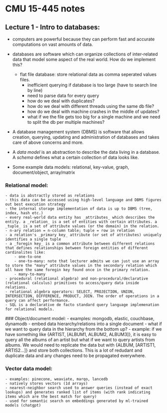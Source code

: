 # CMU 15-445 notes

## Lecture 1 - Intro to databases:

- computers are powerful because they can perform fast and accurate computations on vast amounts of data.

- databases are software which can organize collections of inter-related data that model some aspect of the real world. How do we implement this?

	- flat file database: store relational data as comma seperated values files.
		- inefficient querying if database is too large (have to search line by line)
		- need to parse data for every query
		- how do we deal with duplicates?
		- how do we deal with different threads using the same db file?
		- how do we deal with machine crashes in the middle of updates?
		- what if we the file gets too big for a single machine and we need to split the db per multiple machines?

- A database management system (DBMS) is software that allows creation, querying, updating and administration of databases and takes care of above concerns and more.

- A _data model_ is an abstraction to describe the data living in a database. A _schema_ defines what a certain collection of data looks like.

- Some example data models: relational, key-value, graph, document/object, array/matrix

### Relational model:
	- data is abstractly stored as relations
	- this data can be accessed using high-level language and DBMS figures out best execution strategy
	- the internal storage implementation of data is up to DBMS (tree, index, hash etc.)
	- every real-world data entity has _attributes_ which describes the entity. a _relation_ is a set of entities with certain attributes. a _tuple_ is a set of attribute values (or the domain) in the relation.
	- n-ary relation = n-column table; tuple = row in relation
	- a relation's _primary key_ attribute (or set of attributes) uniquely identifies a single tuple
	- a _foregin key_ is a common attribute between different relations that defines relationships between foreign entities of different cardinalites like:
		- one-to-one
		- one-to-many: note that lecturer admits we can just use an array to store the "many" attribute values in the secondary relation which all have the same foregin key found once in the primary relation.
		- many-to-many
	- procedural (relational algebra) and non-procedural/declarative (relational calculus) primitives to access/query data inside relations.
	- relational algebra operators: SELECT, PROJECTION, UNION, INTERSECTION, DIFFERENCE, PRODUCT, JOIN. The order of operations in a query can affect performance.
	- SQL is a declarative de facto standard query language implemenation for relational models.

### Object/document model:
	- examples: mongodb, elastic, couchbase, dynamodb
	- embed data hierarchy/relations into a single document
	- what if we want to query data in the hierarchy from the bottom up?
	- example: if we have something like {ARTIST, [ALBUM1, ALBUM2, ALBUM3]}, it is easy to query all the albums of an artist but what if we want to query artists from albums. We would need to replicate the data but with {ALBUM, [ARTIST1, ARTIS2...]} and store both collections. This is a lot of redudant and duplicate data and any changes need to be propagated everywhere.

### Vector data model:
	- examples: pinecone, weaviate, marqo, lancedb
	- natively stores vectors (1d arrays)
	- nearest-neighbor search used to answer queries (instead of exact lookups) and generates ranked list of items (with rank indicating items which are the best match for query)
	- used for semantic search on embeddings generated by ml-trained models (chatgpt)
